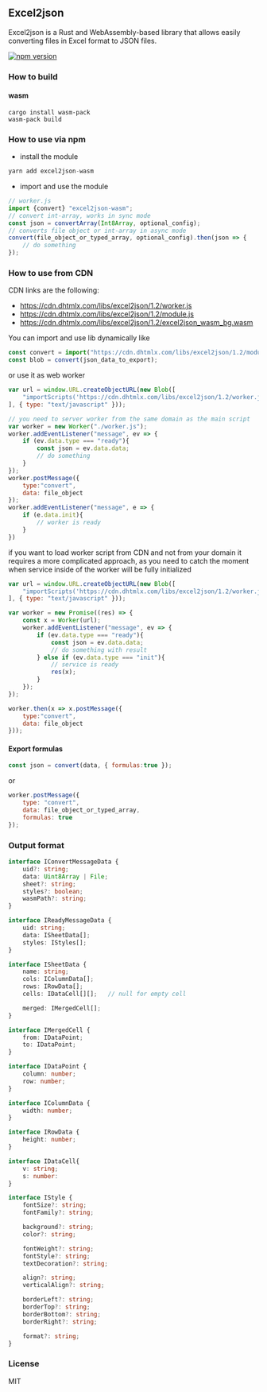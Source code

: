 Excel2json
--------------

Excel2json is a Rust and WebAssembly-based library that allows easily converting files in Excel format to JSON files.

[![npm version](https://badge.fury.io/js/excel2json-wasm.svg)](https://badge.fury.io/js/excel2json-wasm) 

### How to build

#### wasm

```
cargo install wasm-pack
wasm-pack build
```


### How to use via npm

- install the module

```js
yarn add excel2json-wasm
```
- import and use the module

```js
// worker.js
import {convert} "excel2json-wasm";
// convert int-array, works in sync mode
const json = convertArray(Int8Array, optional_config);
// converts file object or int-array in async mode
convert(file_object_or_typed_array, optional_config).then(json => {
    // do something
});
```


### How to use from CDN

CDN links are the following:

- https://cdn.dhtmlx.com/libs/excel2json/1.2/worker.js 
- https://cdn.dhtmlx.com/libs/excel2json/1.2/module.js 
- https://cdn.dhtmlx.com/libs/excel2json/1.2/excel2json_wasm_bg.wasm


You can import and use lib dynamically like 

```js
const convert = import("https://cdn.dhtmlx.com/libs/excel2json/1.2/module.js");
const blob = convert(json_data_to_export);
```

or use it as web worker

```js
var url = window.URL.createObjectURL(new Blob([
    "importScripts('https://cdn.dhtmlx.com/libs/excel2json/1.2/worker.js');"
], { type: "text/javascript" }));

// you need to server worker from the same domain as the main script
var worker = new Worker("./worker.js"); 
worker.addEventListener("message", ev => {
    if (ev.data.type === "ready"){
        const json = ev.data.data;
        // do something
    }
});
worker.postMessage({
    type:"convert",
    data: file_object
});
worker.addEventListener("message", e => {
    if (e.data.init){
        // worker is ready
    }
})
```

if you want to load worker script from CDN and not from your domain it requires a more complicated approach, as you need to catch the moment when service inside of the worker will be fully initialized

```js
var url = window.URL.createObjectURL(new Blob([
    "importScripts('https://cdn.dhtmlx.com/libs/excel2json/1.2/worker.js');"
], { type: "text/javascript" }));

var worker = new Promise((res) => {
    const x = Worker(url); 
    worker.addEventListener("message", ev => {
        if (ev.data.type === "ready"){
            const json = ev.data.data;
            // do something with result
        } else if (ev.data.type === "init"){
            // service is ready
            res(x);
        }
    });
});

worker.then(x => x.postMessage({
    type:"convert",
    data: file_object
}));
```

#### Export formulas


```js
const json = convert(data, { formulas:true });
```

or

```js
worker.postMessage({
    type: "convert",
    data: file_object_or_typed_array,
    formulas: true
});
```

### Output format

```ts
interface IConvertMessageData {
    uid?: string;
    data: Uint8Array | File;
    sheet?: string;
    styles?: boolean;
    wasmPath?: string;
}

interface IReadyMessageData {
    uid: string;
    data: ISheetData[];
    styles: IStyles[];
}

interface ISheetData {
    name: string;
    cols: IColumnData[];
    rows: IRowData[];
    cells: IDataCell[][];   // null for empty cell

    merged: IMergedCell[];
}

interface IMergedCell {
    from: IDataPoint;
    to: IDataPoint;
}

interface IDataPoint {
    column: number; 
    row: number;
}

interface IColumnData {
    width: number;
}

interface IRowData {
    height: number;
}

interface IDataCell{
    v: string;
    s: number:
}

interface IStyle {
    fontSize?: string;
    fontFamily?: string;

    background?: string;
    color?: string;

    fontWeight?: string;
    fontStyle?: string;
    textDecoration?: string;

    align?: string;
    verticalAlign?: string;

    borderLeft?: string;
    borderTop?: string;
    borderBottom?: string;
    borderRight?: string;

    format?: string;
}
```

### License 

MIT
